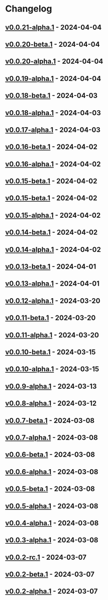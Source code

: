 # Changelog

<!-- [NEXT_ENTRY] -->

## [v0.0.21-alpha.1](https://APAPDigital@dev.azure.com/APAPDigital/APAPPMovil/_git/micro-promotions?version=GTv0.0.21-alpha.1) - 2024-04-04



## [v0.0.20-beta.1](https://dev.azure.com/APAPDigital/APAPPMovil/_git/micro-promotions?version=GTv0.0.20-beta.1) - 2024-04-04



## [v0.0.20-alpha.1](https://APAPDigital@dev.azure.com/APAPDigital/APAPPMovil/_git/micro-promotions?version=GTv0.0.20-alpha.1) - 2024-04-04



## [v0.0.19-alpha.1](https://APAPDigital@dev.azure.com/APAPDigital/APAPPMovil/_git/micro-promotions?version=GTv0.0.19-alpha.1) - 2024-04-04



## [v0.0.18-beta.1](https://dev.azure.com/APAPDigital/APAPPMovil/_git/micro-promotions?version=GTv0.0.18-beta.1) - 2024-04-03



## [v0.0.18-alpha.1](https://APAPDigital@dev.azure.com/APAPDigital/APAPPMovil/_git/micro-promotions?version=GTv0.0.18-alpha.1) - 2024-04-03



## [v0.0.17-alpha.1](https://APAPDigital@dev.azure.com/APAPDigital/APAPPMovil/_git/micro-promotions?version=GTv0.0.17-alpha.1) - 2024-04-03



## [v0.0.16-beta.1](https://dev.azure.com/APAPDigital/APAPPMovil/_git/micro-promotions?version=GTv0.0.16-beta.1) - 2024-04-02



## [v0.0.16-alpha.1](https://APAPDigital@dev.azure.com/APAPDigital/APAPPMovil/_git/micro-promotions?version=GTv0.0.16-alpha.1) - 2024-04-02



## [v0.0.15-beta.1](https://dev.azure.com/APAPDigital/APAPPMovil/_git/micro-promotions?version=GTv0.0.15-beta.1) - 2024-04-02



## [v0.0.15-beta.1](https://dev.azure.com/APAPDigital/APAPPMovil/_git/micro-promotions?version=GTv0.0.15-beta.1) - 2024-04-02



## [v0.0.15-alpha.1](https://APAPDigital@dev.azure.com/APAPDigital/APAPPMovil/_git/micro-promotions?version=GTv0.0.15-alpha.1) - 2024-04-02



## [v0.0.14-beta.1](https://dev.azure.com/APAPDigital/APAPPMovil/_git/micro-promotions?version=GTv0.0.14-beta.1) - 2024-04-02



## [v0.0.14-alpha.1](https://APAPDigital@dev.azure.com/APAPDigital/APAPPMovil/_git/micro-promotions?version=GTv0.0.14-alpha.1) - 2024-04-02



## [v0.0.13-beta.1](https://dev.azure.com/APAPDigital/APAPPMovil/_git/micro-promotions?version=GTv0.0.13-beta.1) - 2024-04-01



## [v0.0.13-alpha.1](https://APAPDigital@dev.azure.com/APAPDigital/APAPPMovil/_git/micro-promotions?version=GTv0.0.13-alpha.1) - 2024-04-01



## [v0.0.12-alpha.1](https://APAPDigital@dev.azure.com/APAPDigital/APAPPMovil/_git/micro-promotions?version=GTv0.0.12-alpha.1) - 2024-03-20



## [v0.0.11-beta.1](https://dev.azure.com/APAPDigital/APAPPMovil/_git/micro-promotions?version=GTv0.0.11-beta.1) - 2024-03-20



## [v0.0.11-alpha.1](https://APAPDigital@dev.azure.com/APAPDigital/APAPPMovil/_git/micro-promotions?version=GTv0.0.11-alpha.1) - 2024-03-20



## [v0.0.10-beta.1](https://dev.azure.com/APAPDigital/APAPPMovil/_git/micro-promotions?version=GTv0.0.10-beta.1) - 2024-03-15



## [v0.0.10-alpha.1](https://APAPDigital@dev.azure.com/APAPDigital/APAPPMovil/_git/micro-promotions?version=GTv0.0.10-alpha.1) - 2024-03-15



## [v0.0.9-alpha.1](https://APAPDigital@dev.azure.com/APAPDigital/APAPPMovil/_git/micro-promotions?version=GTv0.0.9-alpha.1) - 2024-03-13



## [v0.0.8-alpha.1](https://APAPDigital@dev.azure.com/APAPDigital/APAPPMovil/_git/micro-promotions?version=GTv0.0.8-alpha.1) - 2024-03-12



## [v0.0.7-beta.1](https://dev.azure.com/APAPDigital/APAPPMovil/_git/micro-promotions?version=GTv0.0.7-beta.1) - 2024-03-08



## [v0.0.7-alpha.1](https://APAPDigital@dev.azure.com/APAPDigital/APAPPMovil/_git/micro-promotions?version=GTv0.0.7-alpha.1) - 2024-03-08



## [v0.0.6-beta.1](https://dev.azure.com/APAPDigital/APAPPMovil/_git/micro-promotions?version=GTv0.0.6-beta.1) - 2024-03-08



## [v0.0.6-alpha.1](https://APAPDigital@dev.azure.com/APAPDigital/APAPPMovil/_git/micro-promotions?version=GTv0.0.6-alpha.1) - 2024-03-08



## [v0.0.5-beta.1](https://dev.azure.com/APAPDigital/APAPPMovil/_git/micro-promotions?version=GTv0.0.5-beta.1) - 2024-03-08



## [v0.0.5-alpha.1](https://APAPDigital@dev.azure.com/APAPDigital/APAPPMovil/_git/micro-promotions?version=GTv0.0.5-alpha.1) - 2024-03-08



## [v0.0.4-alpha.1](https://APAPDigital@dev.azure.com/APAPDigital/APAPPMovil/_git/micro-promotions?version=GTv0.0.4-alpha.1) - 2024-03-08



## [v0.0.3-alpha.1](https://APAPDigital@dev.azure.com/APAPDigital/APAPPMovil/_git/micro-promotions?version=GTv0.0.3-alpha.1) - 2024-03-08



## [v0.0.2-rc.1](https://dev.azure.com/APAPDigital/APAPPMovil/_git/micro-promotions?version=GTv0.0.2-rc.1) - 2024-03-07



## [v0.0.2-beta.1](https://dev.azure.com/APAPDigital/APAPPMovil/_git/micro-promotions?version=GTv0.0.2-beta.1) - 2024-03-07



## [v0.0.2-alpha.1](https://APAPDigital@dev.azure.com/APAPDigital/APAPPMovil/_git/micro-promotions?version=GTv0.0.2-alpha.1) - 2024-03-07

